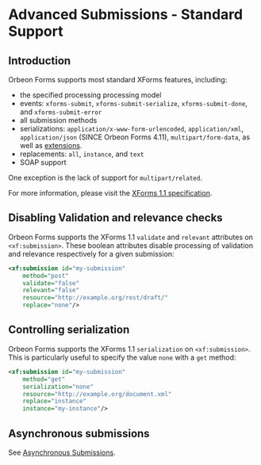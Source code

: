# Advanced Submissions - Standard Support

<!-- toc -->

## Introduction

Orbeon Forms supports most standard XForms features, including:

- the specified processing processing model
- events: `xforms-submit`, `xforms-submit-serialize`, `xforms-submit-done`, and `xforms-submit-error`
- all submission methods
- serializations: `application/x-www-form-urlencoded`, `application/xml`, `application/json` (SINCE Orbeon Forms 4.11), `multipart/form-data`, as well as [extensions](submission-extensions.md).
- replacements: `all`, `instance`, and `text`
- SOAP support

One exception is the lack of support for `multipart/related`. 

For more information, please visit the [XForms 1.1 specification][1].

## Disabling Validation and relevance checks

Orbeon Forms supports the XForms 1.1 `validate` and `relevant` attributes on `<xf:submission>`. These boolean attributes disable processing of validation and relevance respectively for a given submission:

```xml
<xf:submission id="my-submission"
    method="post"
    validate="false"
    relevant="false"
    resource="http://example.org/rest/draft/"
    replace="none"/>
```

## Controlling serialization

Orbeon Forms supports the XForms 1.1 `serialization` on `<xf:submission>`. This is particularly useful to specify the value `none` with a `get` method:

```xml
<xf:submission id="my-submission"
    method="get"
    serialization="none"
    resource="http://example.org/document.xml" 
    replace="instance"
    instance="my-instance"/>
```

## Asynchronous submissions

See [Asynchronous Submissions](submission-asynchronous.md).

[1]: http://www.w3.org/TR/xforms11/#submit-submission-element
